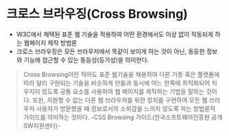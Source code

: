 # 크로스 브라우징(Cross Browsing)
* W3C에서 채택된 표준 웹 기술을 적용하여 어떤 환경에서도 이상 없이 작동되게 하는 웹페이지 제작 방법론
* 크로스 브라우징은 모든 브라우저에서 똑같이 보이게 하는 것이 아닌, 동등한 정보와 기능에 접근할 수 있는 동등성(등가성)을 의미한다.

> Cross Browsing이란 적어도 표준 웹기술을 채용하여 다른 기종 혹은 플랫폼에 따라 달리 구현되는 기술을 비슷하게 만듦과 동시에 
어느 한쪽에 최적화되어 치우지지 않도록 공통 요소를 사용하여 웹 페이지를 제작하는 기법을 말하는 것이다. 
또한, 지원할 수 없는 다른 웹 브라우저를 위한 장치를 구현하여 모든 웹 브라우저 사용자가 방문했을 때 
정보로서의 소외감을 느끼지 않도록 하는 방법론적 가이드를 의미하는 것이다. -CSS Browsing 가이드(한국소프트웨어진흥원 공개SW지원센터)-
